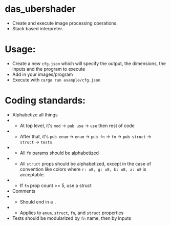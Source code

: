 # das_ubershader
* Create and execute image processing operations.
* Stack based interpreter.

# Usage:
* Create a new `cfg.json` which will specify the output, the dimensions, the inputs and the program to execute
* Add in your images/program
* Execute with `cargo run example/cfg.json`

# Coding standards:
* Alphabetize all things
* * At top level, it's `mod` -> `pub use` -> `use` then rest of code
* * After that, it's `pub enum` -> `enum` -> `pub fn` -> `fn` -> `pub struct` -> `struct` -> `tests`
* * All `fn` params should be alphabetized
* * All `struct` props should be alphabetized, except in the case of convention like colors where `r: u8, g: u8, b: u8, a: u8` is acceptable.
* * If `fn` prop count >= 5, use a struct
* Comments
* * Should end in a `.`
* * Applies to `enum`, `struct`, `fn`, and `struct` properties
* Tests should be modularized by `fn` name, then by inputs
